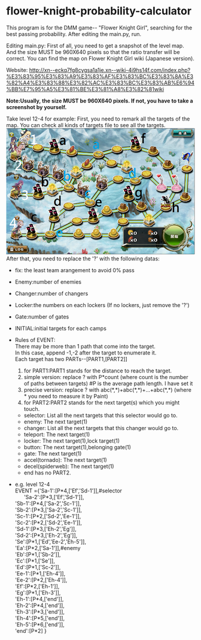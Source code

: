 # flower-knight-probability-calculator
This program is for the DMM game-- "Flower Knight Girl", searching for the best passing probability.
After editing the main.py, run.

Editing main.py:
First of all, you need to get a snapshot of the level map.
And the size MUST be 960X640 pixels so that the ratio transfer will be correct.
You can find the map on Flower Knight Girl wiki (Japanese version).

Website:
http://xn--eckq7fg8cygsa1a1je.xn--wiki-4i9hs14f.com/index.php?%E3%83%95%E3%83%A9%E3%83%AF%E3%83%BC%E3%83%8A%E3%82%A4%E3%83%88%E3%82%AC%E3%83%BC%E3%83%AB%E6%94%BB%E7%95%A5%E3%81%BE%E3%81%A8%E3%82%81wiki

**Note:Usually, the size MUST be 960X640 pixels. If not, you have to take a screenshot by yourself.**

Take level 12-4 for example:
First, you need to remark all the targets of the map. You can check all kinds of targets file to see all the targets.
![alt tag](https://raw.githubusercontent.com/JAG3R/flower-knight-probability-calculator/master/12-4(example).png)
After that, you need to replace the '?' with the following datas:  
* fix: the least team arangement to avoid 0% pass  
* Enemy:number of enemies  
* Changer:number of changers  
* Locker:the numbers on each lockers (If no lockers, just remove the '?')  
* Gate:number of gates  
* INITIAL:initial targets for each camps  

* Rules of EVENT:  
There may be more than 1 path that come into the target.  
In this case, append -1,-2 after the target to enumerate it.  
Each target has two PARTs--[PART1,[PART2]]  
  1. for PART1:PART1 stands for the distance to reach the target.  
    1. simple version: replace ? with P\*count (where count is the number of paths between targets) #P is the average path length. I have set it  
    2. precise version: replace ? with abc(\*,\*)+abc(\*,\*)+...+abc(\*,\*) (where \* you need to measure it by Paint)  
  2. for PART2:PART2 stands for the next target(s) which you might touch.  
    * selector: List all the next targets that this selector would go to.  
    * enemy: The next target(1)  
    * changer: List all the next targets that this changer would go to.  
    * teleport: The next target(1)  
    * locker: The next target(1),lock target(1)  
    * button: The next target(1),belonging gate(1)  
    * gate: The next target(1)  
    * accel(tornado): The next target(1)  
    * decel(spiderweb): The next target(1)  
    * end has no PART2.  

* e.g. level 12-4  
EVENT ={'Sa-1':[P\*4,['Ef','Sd-1']],#selector  
&nbsp;&nbsp;&nbsp;&nbsp;&nbsp;&nbsp;'Sa-2':[P\*3,['Ef','Sd-1']],  
'Sb-1':[P\*4,['Sa-2','Sc-1']],  
'Sb-2':[P\*3,['Sa-2','Sc-1']],  
'Sc-1':[P\*2,['Sd-2','Ee-1']],  
'Sc-2':[P\*2,['Sd-2','Ee-1']],  
'Sd-1':[P\*3,['Eh-2','Eg']],  
'Sd-2':[P\*3,['Eh-2','Eg']],  
'Se':[P\*1,['Ed','Ee-2','Eh-5']],  
'Ea':[P\*2,['Sa-1']],#enemy  
'Eb':[P\*1,['Sb-2']],  
'Ec':[P\*1,['Se']],  
'Ed':[P\*1,['Sc-2']],  
'Ee-1':[P\*1,['Eh-4']],  
'Ee-2':[P\*2,['Eh-4']],  
'Ef':[P\*2,['Eh-1']],  
'Eg':[P\*1,['Eh-3']],  
'Eh-1':[P\*4,['end']],  
'Eh-2':[P\*4,['end']],  
'Eh-3':[P\*3,['end']],  
'Eh-4':[P\*5,['end']],  
'Eh-5':[P\*6,['end']],  
'end':[P\*2]
}

